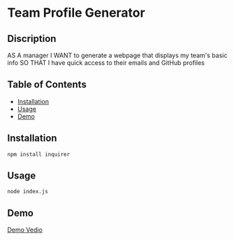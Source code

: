 # Team Profile Generator

## Discription

AS A manager
I WANT to generate a webpage that displays my team's basic info
SO THAT I have quick access to their emails and GitHub profiles


## Table of Contents

* [Installation](#installation)
* [Usage](#usage)
* [Demo](#demo)

## Installation

```
npm install inquirer
```

## Usage

```
node index.js
```

## Demo

[Demo Vedio](#)
